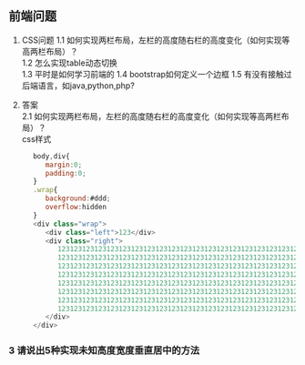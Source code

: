 ## 前端问题

1. CSS问题
   1.1 如何实现两栏布局，左栏的高度随右栏的高度变化（如何实现等高两栏布局）？  
   1.2 怎么实现table动态切换  
   1.3 平时是如何学习前端的
   1.4 bootstrap如何定义一个边框
   1.5 有没有接触过后端语言，如java,python,php?  




2. 答案  
  2.1 如何实现两栏布局，左栏的高度随右栏的高度变化（如何实现等高两栏布局）？  
  css样式  
```javascript
      body,div{
         margin:0;  
         padding:0;  
      }  
      .wrap{  
         background:#ddd;  
         overflow:hidden  
      } 
      <div class="wrap">
         <div class="left">123</div>
         <div class="right">
            123123123123123123123123123123123123123123123123123123123123123123123123123123123123123
            123123123123123123123123123123123123123123123123123123123123123123123123123123123123123
            123123123123123123123123123123123123123123123123123123123123123123123123123123123123123
            123123123123123123123123123123123123123123123123123123123123123123123123123123123123123
            123123123123123123123123123123123123123123123123123123123123123123123123123123123123123
            123123123123123123123123123123123123123123123123123123123123123123123123123123123123123
            123123123123123123123123123123123123123123123123123123123123123123123123123123123123123
            123123123123123123123123123123123123123123123123123123123123123123123123123123123123123
         </div>
      </div>
```

### 3 请说出5种实现未知高度宽度垂直居中的方法
